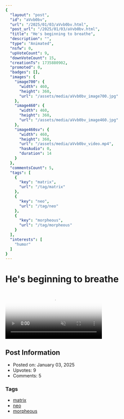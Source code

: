```yaml
---
{
  "layout": "post",
  "id": "aVvb0bv",
  "url": "/2025/01/03/aVvb0bv.html",
  "post_url": "/2025/01/03/aVvb0bv.html",
  "title": "He's beginning to breathe",
  "description": "",
  "type": "Animated",
  "nsfw": 0,
  "upVoteCount": 9,
  "downVoteCount": 15,
  "creationTs": 1735880902,
  "promoted": 0,
  "badges": [],
  "images": {
    "image700": {
      "width": 460,
      "height": 360,
      "url": "/assets/media/aVvb0bv_image700.jpg"
    },
    "image460": {
      "width": 460,
      "height": 360,
      "url": "/assets/media/aVvb0bv_image460.jpg"
    },
    "image460sv": {
      "width": 460,
      "height": 360,
      "url": "/assets/media/aVvb0bv_video.mp4",
      "hasAudio": 0,
      "duration": 14
    }
  },
  "commentsCount": 5,
  "tags": [
    {
      "key": "matrix",
      "url": "/tag/matrix"
    },
    {
      "key": "neo",
      "url": "/tag/neo"
    },
    {
      "key": "morpheous",
      "url": "/tag/morpheous"
    }
  ],
  "interests": [
    "humor"
  ]
}
---
```


# He's beginning to breathe

<video controls playsinline loop muted poster="/assets/media/aVvb0bv_image460.jpg">
  <source src="/assets/media/aVvb0bv_video.mp4" type="video/mp4">
  Your browser does not support the video tag.
</video>

## Post Information

- Posted on: January 03, 2025
- Upvotes: 9
- Comments: 5

### Tags

- [matrix](/tag/matrix)
- [neo](/tag/neo)
- [morpheous](/tag/morpheous)
